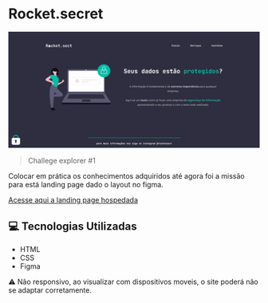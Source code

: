 # Rocket.secret 

<img src=".github/preview-rocket-secret.jpg" />

> Challege explorer #1

Colocar em prática os conhecimentos adquiridos até agora foi a missão para está landing page dado o layout no figma.

[Acesse aqui a landing page hospedada](https://ericodesenvolvedor.github.io/rocket-secret/)

## 💻 Tecnologias Utilizadas

- HTML
- CSS
- Figma

⚠️ Não responsivo, ao visualizar com dispositivos moveis, o site poderá não se adaptar corretamente.